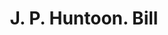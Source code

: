 ---
doi: 10.7916/D83R24ZH
date_other: '1860'
date_other_textual: '1860'
form: printed ephemera
genre:
- Invoices
name:
- J. P. Huntoon
object_in_context_url: https://biggert.cul.columbia.edu/items/view/ave_biggert_00819
subject_hierarchical_geographic:
- Paterson, New Jersey, United States
subject_name:
- J. P. Huntoon
title: J. P. Huntoon. Bill
sort_title: J. P. Huntoon. Bill
call_number: ave_biggert_00819
coordinates:
- 40.914746,-74.162826
pid: ave_biggert_00819
identifiers: ave_biggert_00819
thumbnail: false
permalink: /biggert/ave_biggert_00819/
layout: iiif-image-page
---
